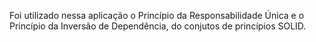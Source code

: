Foi utilizado nessa aplicação o Princípio da Responsabilidade Única e o Princípio da Inversão de Dependência, do conjutos de princípios SOLID.
